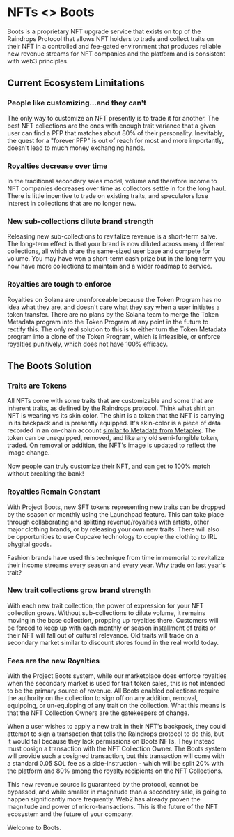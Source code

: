 # NFTs <> Boots

Boots is a proprietary NFT upgrade service that exists on top of the Raindrops Protocol that allows NFT holders to trade and collect traits on their NFT in a controlled and fee-gated environment that produces reliable new revenue streams for NFT companies and the platform and is consistent with web3 principles.

## Current Ecosystem Limitations

### People like customizing...and they can't

The only way to customize an NFT presently is to trade it for another. The best NFT collections are the ones with enough trait variance that a given user can find a PFP that matches about 80% of their personality. Inevitably, the quest for a "forever PFP" is out of reach for most and more importantly, doesn't lead to much money exchanging hands.

### Royalties decrease over time

In the traditional secondary sales model, volume and therefore income to NFT companies decreases over time as collectors settle in for the long haul. There is little incentive to trade on existing traits, and speculators lose interest in collections that are no longer new.

### New sub-collections dilute brand strength

Releasing new sub-collections to revitalize revenue is a short-term salve. The long-term effect is that your brand is now diluted across many different collections, all which share the same-sized user base and compete for volume. You may have won a short-term cash prize but in the long term you now have more collections to maintain and a wider roadmap to service.

### Royalties are tough to enforce

Royalties on Solana are unenforceable because the Token Program has no idea what they are, and doesn't care what they say when a user initiates a token transfer. There are no plans by the Solana team to merge the Token Metadata program into the Token Program at any point in the future to rectify this. The only real solution to this is to either turn the Token Metadata program into a clone of the Token Program, which is infeasible, or enforce royalties punitively, which does not have 100% efficacy.

## The Boots Solution

### Traits are Tokens

All NFTs come with some traits that are customizable and some that are inherent traits, as defined by the Raindrops protocol. Think what shirt an NFT is wearing vs its skin color. The shirt is a token that the NFT is carrying in its backpack and is presently equipped. It's skin-color is a piece of data recorded in an on-chain account [similar to Metadata from Metaplex](contracts/player/). The token can be unequipped, removed, and like any old semi-fungible token, traded. On removal or addition, the NFT's image is updated to reflect the image change.

Now people can truly customize their NFT, and can get to 100% match without breaking the bank!

### Royalties Remain Constant

With Project Boots, new SFT tokens representing new traits can be dropped by the season or monthly using the Launchpad feature. This can take place through collaborating and splitting revenue/royalties with artists, other major clothing brands, or by releasing your own new traits. There will also be opportunities to use Cupcake technology to couple the clothing to IRL phygital goods.&#x20;

Fashion brands have used this technique from time immemorial to revitalize their income streams every season and every year. Why trade on last year's trait?&#x20;

### New trait collections grow brand strength

With each new trait collection, the power of expression for your NFT collection grows. Without sub-collections to dilute volume, it remains moving in the base collection, propping up royalties there. Customers will be forced to keep up with each monthly or season installment of traits or their NFT will fall out of cultural relevance. Old traits will trade on a secondary market similar to discount stores found in the real world today.

### Fees are the new Royalties

With the Project Boots system, while our marketplace does enforce royalties when the secondary market is used for trait token sales, this is not intended to be the primary source of revenue. All Boots enabled collections require the authority on the collection to sign off on any addition, removal, equipping, or un-equipping of any trait on the collection. What this means is that the NFT Collection Owners are the gatekeepers of change.

When a user wishes to apply a new trait in their NFT's backpack, they could attempt to sign a transaction that tells the Raindrops protocol to do this, but it would fail because they lack permissions on Boots NFTs. They instead must cosign a transaction with the NFT Collection Owner. The Boots system will provide such a cosigned transaction, but this transaction will come with a standard 0.05 SOL fee as a side-instruction - which will be split 20% with the platform and 80% among the royalty recipients on the NFT Collections.

This new revenue source is guaranteed by the protocol, cannot be bypassed, and while smaller in magnitude than a secondary sale, is going to happen significantly more frequently. Web2 has already proven the magnitude and power of micro-transactions. This is the future of the NFT ecosystem and the future of your company.

Welcome to Boots.

